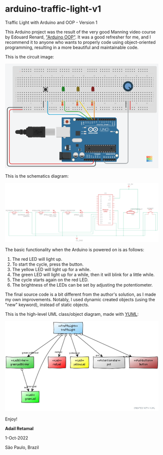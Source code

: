 # arduino-traffic-light-v1
Traffic Light with Arduino and OOP - Version 1

This Arduino project was the result of the very good Manning video course by Edouard Renard, ["Arduino OOP"](https://www.manning.com/livevideo/arduino-oop). It was a good refresher for me, and I recommend it to anyone who wants to properly code using object-oriented programming, resulting in a more beautiful and maintainable code.

This is the circuit image:

![Traffic Light Circuit](traffic-light-v1-circuit.png)


This is the schematics diagram:

![Traffic Light Circuit Schematics](traffic-light-v1-schematics.png)

The basic functionality when the Arduino is powered on is as follows:
1. The red LED will light up.
2. To start the cycle, press the button.
3. The yellow LED will light up for a while.
4. The green LED will light up for a while, then it will blink for a little while.
5. The cycle starts again on the red LED.
6. The brightness of the LEDs can be set by adjusting the potentiometer.


The final source code is a bit different from the author's solution, as I made my own improvements. Notably, I used dynamic created objects (using the "new" keyword), instead of static objects.

This is the high-level UML class/object diagram, made with [YUML](https://yuml.me):

![Traffic Light UML Class/Object Diagram](traffic-light-v1-class-diagram.jpg)


Enjoy!


**Adail Retamal**

1-Oct-2022

São Paulo, Brazil
